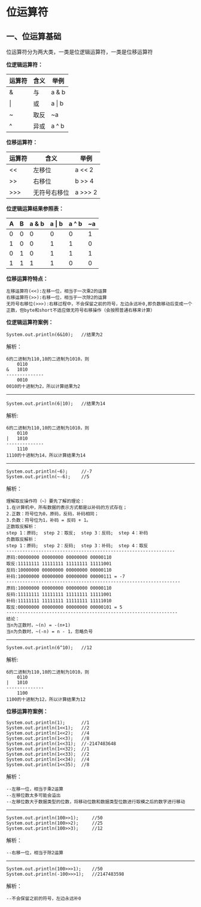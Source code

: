 # 位运算符

## 一、位运算基础

位运算符分为两大类，一类是位逻辑运算符，一类是位移运算符

**位逻辑运算符：**

| 运算符 | 含义 | 举例   |
| ------ | ---- | ------ |
| &      | 与   | a & b  |
| \|     | 或   | a \| b |
| ~      | 取反 | ~a     |
| ^      | 异或 | a ^ b  |

**位移运算符：**

| 运算符 | 含义         | 举例    |
| ------ | ------------ | ------- |
| <<     | 左移位       | a << 2  |
| >>     | 右移位       | b >> 4  |
| >>>    | 无符号右移位 | a >>> 2 |

**位逻辑运算结果参照表：**

| A    | B    | a & b | a \| b | a ^ b | ~a   |
| ---- | ---- | ----- | ------ | ----- | ---- |
| 0    | 0    | 0     | 0      | 0     | 1    |
| 1    | 0    | 0     | 1      | 1     | 0    |
| 0    | 1    | 0     | 1      | 1     | 1    |
| 1    | 1    | 1     | 1      | 0     | 0    |

**位移运算符特点：**

```
左移运算符(<<):左移一位，相当于一次乘2的运算
右移运算符(>>):右移一位，相当于一次除2的运算
无符号右移位(>>>):右移过程中，不会保留之前的符号，左边永远补0,即负数移动后变成一个正数，但byte和short不适应做无符号右移操作（会按照普通右移来计算）
```

**位逻辑运算符案例：**

```
System.out.println(6&10);	//结果为2
```

解析：

```
6的二进制为110,10的二进制为1010，则
	0110
&	1010
--------------
	0010
0010的十进制为2，所以计算结果为2
```

----------------------------------

```
System.out.println(6|10);	//结果为14
```

解析:

```
6的二进制为110,10的二进制为1010，则
	0110
|	1010
--------------
	1110
1110的十进制为14，所以计算结果为14
```

--------------------

```
System.out.println(~6);		//-7
System.out.println(~-6);	//5
```

解析：

```
理解取反操作符（~）要先了解的理论：
1.在计算机中，所有数据的表示方式都是以补码的方式存在；
2.正数：符号位为0，原码，反码，补码相同；
3.负数：符号位为1，补码 = 反码 + 1。
正数取反解析：
step 1：原码;	step 2：取反;	step 3：反码;	step 4：补码
负数取反解析：
step 1：原码;	step 2：反码;	step 3：补码;	step 4：取反
---------------------------------------------------------------
原码:00000000 00000000 00000000 00000110
取反:11111111 11111111 11111111 11111001
反码:10000000 00000000 00000000 00000110
补码:10000000 00000000 00000000 00000111 = -7
-----------------------------------------------------------------
原码:10000000 00000000 00000000 00000110
反码:11111111 11111111 11111111 11111001
补码:11111111 11111111 11111111 11111010
取反:00000000 00000000 00000000 00000101 = 5
----------------------------------------------------------------
结论：
当n为正数时，~(n) = -(n+1)
当n为负数时，~(-n) = n - 1，忽略负号
```

----------------

```
System.out.println(6^10);	//12
```

解析:

```
6的二进制为110,10的二进制为1010，则
	0110
|	1010
--------------
	1100
1100的十进制为12，所以计算结果为12
```

**位移运算符案例：**

```
System.out.println(1);		//1
System.out.println(1<<1);	//2
System.out.println(1<<2);	//4
System.out.println(1<<3);	//8
System.out.println(1<<31);	//-2147483648
System.out.println(1<<32);	//1
System.out.println(1<<33);	//2
System.out.println(1<<34);	//4
System.out.println(1<<35);	//8
```

解析：

```
--左移一位，相当于乘2运算
--左移位数太多可能会溢出
--左移位数大于数据类型的位数，将移动位数和数据类型位数进行取模之后的数字进行移动
```

----------------------

```
System.out.println(100>>1);		//50
System.out.println(100>>2);		//25
System.out.println(100>>3);		//12
```

解析：

```
--右移一位，相当于除2运算
```

-----------------------------

```
System.out.println(100>>>1);	//50
System.out.println(-100>>>1);	//2147483598
```

解析：

```
--不会保留之前的符号，左边永远补0
```

